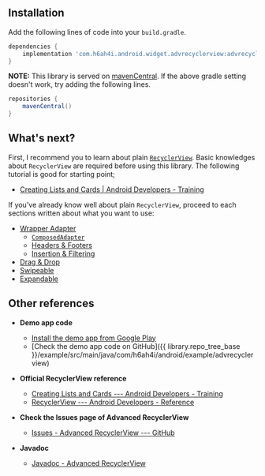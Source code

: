 ## Installation

Add the following lines of code into your `build.gradle`.


```groovy
dependencies {
    implementation 'com.h6ah4i.android.widget.advrecyclerview:advrecyclerview:{{ library.version }}'
}
```

**NOTE:**
This library is served on [mavenCentral](https://search.maven.org/artifact/com.h6ah4i.android.widget.advrecyclerview/advrecyclerview). If the above gradle setting doesn't work, try adding the following lines.

```groovy
repositories {
    mavenCentral()
}
```

## What's next?

First, I recommend you to learn about plain [`RecyclerView`](https://developer.android.com/reference/android/support/v7/widget/RecyclerView.html). Basic knowledges about `RecyclerView` are required before using this library. The following tutorial is good for starting point;

- [Creating Lists and Cards | Android Developers - Training](https://developer.android.com/training/material/lists-cards.html)


If you've already know well about plain `RecyclerView`, proceed to each sections written about what you want to use:

- [Wrapper Adapter](/wrapper-adapter/)
    - [`ComposedAdapter`](/wrapper-adapter/composed-adapter)
    - [Headers & Footers](/wrapper-adapter/headers-footers)
    - [Insertion & Filtering](/wrapper-adapter/insertion-filtering)
- [Drag & Drop](/draggable)
- [Swipeable](/swipeable)
- [Expandable](/expandable)

## Other references

- **Demo app code**
    - [Install the demo app from Google Play](https://play.google.com/store/apps/details?id=com.h6ah4i.android.example.advrecyclerview)
    - [Check the demo app code on GitHub]({{ library.repo_tree_base }}/example/src/main/java/com/h6ah4i/android/example/advrecyclerview)

- **Official RecyclerView reference**
    - [Creating Lists and Cards --- Android Developers - Training](https://developer.android.com/training/material/lists-cards.html)
    - [RecyclerView --- Android Developers - Reference](https://developer.android.com/reference/android/support/v7/widget/RecyclerView.html)
  
- **Check the Issues page of Advanced RecyclerView**
    - [Issues - Advanced RecyclerView --- GitHub](https://github.com/h6ah4i/android-advancedrecyclerview/issues)

- **Javadoc**
    - [Javadoc - Advanced RecyclerView](/javadoc)

